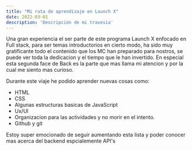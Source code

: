 ```yaml
---
title: "Mi ruta de aprendizaje en Launch X"
date: 2022-03-01
description: 'Descripción de mi travesia'
---
```


Una gran experiencia el ser parte de este programa Launch X enfocado en Full stack, para ser temas introductorios en cierto modo, ha sido muy gratificante todo el contenido que los 
MC han preparado para nostros, se puede ver toda la dedicacion y el tiempo que le han invertido. En especial esta segunda face de Back es la parte que mas llama mi atencion
y por la cual me siento mas curioso.

Durante este viaje he podido aprender nuevas cosas como:
- HTML
- CSS
- Algunas estructuras basicas de JavaScript
- Ux/UI
- Organizacion para las actividades y no morir en el intento.
- Github y git

Estoy super emocionado de seguir aumentando esta lista y poder conocer mas acerca del backend espcialemente API's

